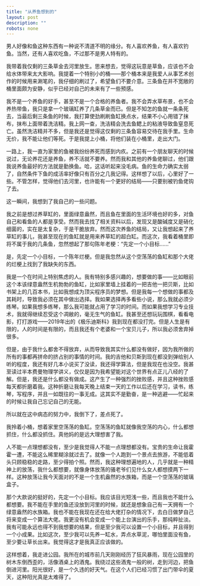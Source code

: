 ```yaml
---
title: "从养鱼想到的"
layout: post
description: ""
robots: none
---
```


男人好像和鱼这种东西有一种说不清道不明的缘分。有人喜欢养鱼，有人喜欢钓鱼。当然，还有人喜欢吃鱼，不过那不是男人特有的。

我带着我仅剩的三条草金去河里放生。思来想去，觉得这玩意是草鱼，应该也不会给水体带来太大影响。我提着一个特别小的桶——那个桶本来是我爱人从事艺术创作的时候用来涮笔的，我仔细的刷过了，希望鱼们不要介意。三条鱼在并不宽敞的桶里面颇为安静，似乎已经对自己的未来有了一些预感。

我不是一个养鱼的好手，甚至不是一个合格的养鱼者。我不会弄水草布景，也不会养热带鱼，我只是拿一个玻璃缸养了几条草金而已。但是不知怎的鱼就一条条死去，当最后剩三条鱼的时候，我打算使劲刷刷鱼缸换点水，结果不小心用错了抹布，抹布上面带着洗洁精。我上网一查，洗洁精会洗去鱼鳃上的粘液导致鱼窒息死亡。虽然洗洁精并不多，但是我还是觉得这仅剩的三条鱼容易交待在我手里。生命无价，我不能让他们等死。于是我提上小桶，将他们装在小桶里，走出大门。

一路上，我一直为家里的鱼被我纷纷养死而感到内疚。之前有一个朋友聊天的时候说过，无论养花还是养鱼，养不活就不要养。然而我和其他的养鱼佬聊过，他们跟我说养鱼最好的方法就是勤换鱼。哈，这话听起来没毛病。鱼的生命力确实太弱了，自然条件下鱼的成活率好像只有百分之几我记得。这样想了以后，心里好了一些。不管怎样，觉得他们去河里，也许能有一个更好的结局——只要别被钓鱼佬钩了去。

这一瞬间，我想到了我自己的一些问题。

我之前是想过养草缸的，里面绿意盎然，而且鱼在里面的生活环境也好的多，对鱼自己和看鱼的人都是享受。然而我去找了相关资料以后，发现又是酸碱度又是硝化细菌的，实在是太复杂，于是干脆放弃。然而这次养鱼的结局，又让我想起来了养草缸的事儿，我甚至现在的鱼缸就是用来养草缸的超白缸。而这次，我看着桶里即将不属于我的几条鱼，忽然想起了那句陈年老梗：“先定一个小目标……”

是，先定一个小目标，一个陈年烂梗。但是我忽然从这个空荡荡的鱼缸和那个大佬的烂梗上找到了我缺失的东西。

我是一个在时间上特别焦虑的人。我有特别多感兴趣的，想要做的事——比如眼前这个本该绿意盎然生机勃勃的鱼缸，比如家里墙上挂着的一把吉他一把贝斯，比如书架上的几百本书，比如我想成为顶尖程序员的梦想。但是我每一个想做的事都及其耗时，导致我必须在其中做出选择。我如果选择再多看些小说，那么我就必须少练琴。如果我想多练琴，那么我可能就占用了学习的时间。而如果我想学习专业技术，我就得继续忍受这个凋敝的，毫无生气的鱼缸。我甚至还想玩玩围棋，看看电影，打打游戏——2019年出的《极乐迪斯科》我到现在都没打完。但是人生是有限的，人的时间是有限的，而且我还有个老婆和一个宝贝儿子，所以我必须舍弃掉很多。

但是，由于我什么都舍不得放弃，从而导致我其实什么都没有做好，因为我所做的所有的事都再拼命的挤占别的事情的时间。我的吉他和贝斯到现在都没到弹给别人听的程度，我还有好几本小说买了没读，我还得学算法，但是我现在也没空。我甚至读过半本费曼物理学讲义，仅仅是因为我希望能对这个世界有点正儿八经的了解。但是，我还是什么都没有做成。这产生了一种强烈的挫败感，并且这种挫败感每天都折磨着我。这种折磨让我每天晚上结束一天的工作以后还在学习，读书，练琴，写程序，并且一如既往的一事无成。这其实不是勤奋，是一种逃避——忙起来的时候让我自己忘记自己的无能。

所以就在这中病态的努力中，我倒下了，差点死了。

我拎着小桶，想着家里空荡荡的鱼缸。空荡荡的鱼缸就像我空荡的内心，什么都想抓住，什么都没抓住。真他妈的是远大理想害了我。

人不能一点理想都没有，至少是我觉得人不能一点理想都没有。宝贵的生命让我霍霍一遭，不能这么稀里糊涂就过去了。就像一个人跑到一个景点去旅游，不能低着头只顾稳稳的走路，至少得拍个照。然而，我这种理想遍地的人，几乎就是一种精神上的放荡，我什么都想要，就像身体放荡的骚老爷们见什么女人都想摸两下一样。这种放荡让我今天面对的不是一个生机盎然的水族箱，而是一个空荡荡的玻璃盒子。

那个大款说的挺好的，先定一个小目标。我应该目光短浅一些，而且我也不能什么都想要。我不能在手里的鱼还没放到河里的时候，就还是想象自己有一天拥有一个绿意盎然的水族箱。我也不能在我现在还在给大佬打杂的情况下，去白日做梦自己将来变成一个算法大佬。我更没有机会变成一个能上台演出的乐手，那纯粹扯淡。我有可能永远也得不到我想要的结果，但是至少我可以设置一个小目标，并且得到一个小成果。比如这次，至少我可以先养一缸水，弄点水草泥，哪怕里面没有鱼，至少要让草长出来。我觉得这才是我真正应该做的。

这样想着，我走进公园。我所在的城市前几天刚刚经历了狂风暴雨，现在公园里的树木东倒西歪的，活像酒桌上的酒鬼。我绕过这些酒鬼一般的树，走到河边，把鱼倒进河里。阳光很好，是一个久违的好天气。在这个人们已经习惯了出门带伞的夏天，这种阳光真是太难得了。


